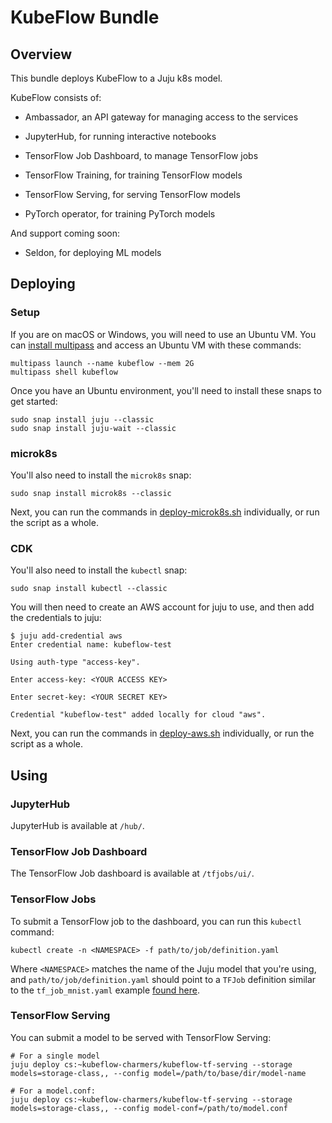 # KubeFlow Bundle

## Overview

This bundle deploys KubeFlow to a Juju k8s model.

KubeFlow consists of:

  * Ambassador, an API gateway for managing access to the services

  * JupyterHub, for running interactive notebooks

  * TensorFlow Job Dashboard, to manage TensorFlow jobs

  * TensorFlow Training, for training TensorFlow models

  * TensorFlow Serving, for serving TensorFlow models

  * PyTorch operator, for training PyTorch models

And support coming soon:

  * Seldon, for deploying ML models

## Deploying

### Setup

If you are on macOS or Windows, you will need to use an Ubuntu VM. You
can [install multipass][multipass] and access an Ubuntu VM with these
commands:

    multipass launch --name kubeflow --mem 2G
    multipass shell kubeflow

[multipass]: https://github.com/CanonicalLtd/multipass/releases

Once you have an Ubuntu environment, you'll need to install these snaps
to get started:

    sudo snap install juju --classic
    sudo snap install juju-wait --classic

### microk8s

You'll also need to install the `microk8s` snap:

    sudo snap install microk8s --classic

Next, you can run the commands in [deploy-microk8s.sh](scripts/deploy-microk8s.sh)
individually, or run the script as a whole.

### CDK

You'll also need to install the `kubectl` snap:

    sudo snap install kubectl --classic

You will then need to create an AWS account for juju to use, and then
add the credentials to juju:

    $ juju add-credential aws
    Enter credential name: kubeflow-test

    Using auth-type "access-key".

    Enter access-key: <YOUR ACCESS KEY>

    Enter secret-key: <YOUR SECRET KEY>

    Credential "kubeflow-test" added locally for cloud "aws".

Next, you can run the commands in [deploy-aws.sh](scripts/deploy-aws.sh)
individually, or run the script as a whole.

## Using

### JupyterHub

JupyterHub is available at `/hub/`.

### TensorFlow Job Dashboard

The TensorFlow Job dashboard is available at `/tfjobs/ui/`.

### TensorFlow Jobs

To submit a TensorFlow job to the dashboard, you can run this `kubectl`
command:

    kubectl create -n <NAMESPACE> -f path/to/job/definition.yaml

Where `<NAMESPACE>` matches the name of the Juju model that you're using,
and `path/to/job/definition.yaml` should point to a `TFJob` definition
similar to the `tf_job_mnist.yaml` example [found here][mnist-example].

[mnist-example]: https://github.com/kubeflow/tf-operator/tree/master/examples/v1beta1/dist-mnist

### TensorFlow Serving

You can submit a model to be served with TensorFlow Serving:

    # For a single model
    juju deploy cs:~kubeflow-charmers/kubeflow-tf-serving --storage models=storage-class,, --config model=/path/to/base/dir/model-name

    # For a model.conf:
    juju deploy cs:~kubeflow-charmers/kubeflow-tf-serving --storage models=storage-class,, --config model-conf=/path/to/model.conf

